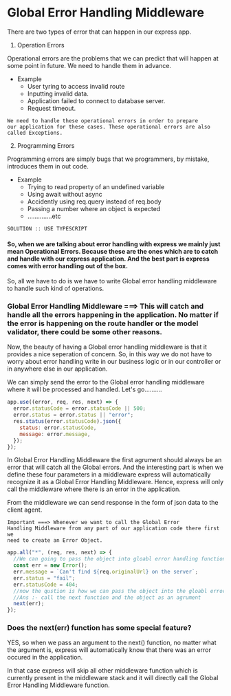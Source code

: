 # Global Error Handling Middleware

There are two types of error that can happen in our express app.

1. Operation Errors

Operational errors are the problems that we can predict that will happen at some point in future. We need to handle them in advance.

- Example
  - User tyring to access invalid route
  - Inputting invalid data.
  - Application failed to connect to database server.
  - Request timeout.

<code>We need to handle these operational errors in order to prepare our application for these cases. These operational errors are also called Exceptions.</code>

2. Programming Errors

Programming errors are simply bugs that we programmers, by mistake, introduces them in out code.

- Example
  - Trying to read property of an undefined variable
  - Using await without async
  - Accidently using req.query instead of req.body
  - Passing a number where an object is expected
  - ..............etc

<code>SOLUTION :: USE TYPESCRIPT</code>

#### So, when we are talking about error handling with express we mainly just mean Operational Errors. Because these are the ones which are to catch and handle with our express application. And the best part is express comes with error handling out of the box.

So, all we have to do is we have to write Global error handling middleware to handle such kind of operations.

### Global Error Handling Middleware ===> This will catch and handle all the errors happening in the application. No matter if the error is happening on the route handler or the model validator, there could be some other reasons.

Now, the beauty of having a Global error handling middleware is that it provides a nice seperation of concern. So, in this way we do not have to worry about error handling write in our business logic or in our controller or in anywhere else in our application.

We can simply send the error to the Global error handling middleware where it will be processed and handled. Let's go..........

```js
app.use((error, req, res, next) => {
  error.statusCode = error.statusCode || 500;
  error.status = error.status || "error";
  res.status(error.statusCode).json({
    status: error.statusCode,
    message: error.message,
  });
});
```

In Global Error Handling Middleware the first agrument should always be an error that will catch all the Global errors. And the interesting part is when we define these four parameters in a middleware express will automatically recognize it as a Global Error Handling Middleware. Hence, express will only call the middleware where there is an error in the application.

From the middleware we can send response in the form of json data to the client agent.

<code>Important ===> Whenever we want to call the Global Error Handling Middleware from any part of our application code there first we need to create an Error Object.</code>

```js
app.all("*", (req, res, next) => {
  //We can going to pass the object into gloabl error handling function as an agrument.
  const err = new Error();
  err.message = `Can't find ${req.originalUrl} on the server`;
  err.status = "fail";
  err.statusCode = 404;
  //now the qustion is how we can pass the object into the gloabl error handling middleware?
  //Ans :- call the next function and the object as an agrument
  next(err);
});
```

### Does the next(err) function has some special feature?

YES, so when we pass an argument to the next() function, no matter what the argument is, express will automatically know that there was an error occured in the application.

In that case express will skip all other middleware function which is currently present in the middleware stack and it will directly call the Global Error Handling Middleware function.

